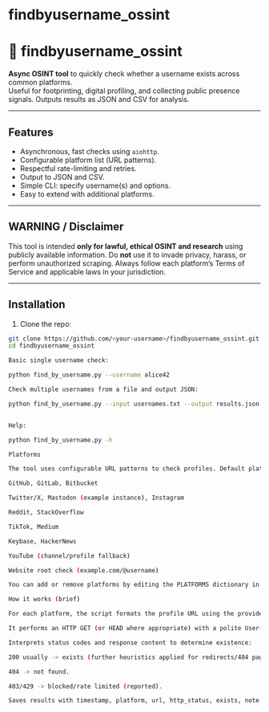 # findbyusername_ossint

# 🔎 findbyusername_ossint

**Async OSINT tool** to quickly check whether a username exists across common platforms.  
Useful for footprinting, digital profiling, and collecting public presence signals. Outputs results as JSON and CSV for analysis.

---

## Features
- Asynchronous, fast checks using `aiohttp`.
- Configurable platform list (URL patterns).
- Respectful rate-limiting and retries.
- Output to JSON and CSV.
- Simple CLI: specify username(s) and options.
- Easy to extend with additional platforms.

---

## WARNING / Disclaimer
This tool is intended **only for lawful, ethical OSINT and research** using publicly available information. Do **not** use it to invade privacy, harass, or perform unauthorized scraping. Always follow each platform’s Terms of Service and applicable laws in your jurisdiction.

---

## Installation

1. Clone the repo:
```bash
git clone https://github.com/<your-username>/findbyusername_ossint.git
cd findbyusername_ossint

Basic single username check:

python find_by_username.py --username alice42

Check multiple usernames from a file and output JSON:

python find_by_username.py --input usernames.txt --output results.json --format json


Help:

python find_by_username.py -h

Platforms

The tool uses configurable URL patterns to check profiles. Default platforms include:

GitHub, GitLab, Bitbucket

Twitter/X, Mastodon (example instance), Instagram

Reddit, StackOverflow

TikTok, Medium

Keybase, HackerNews

YouTube (channel/profile fallback)

Website root check (example.com/@username)

You can add or remove platforms by editing the PLATFORMS dictionary in find_by_username.py.

How it works (brief)

For each platform, the script formats the profile URL using the provided username.

It performs an HTTP GET (or HEAD where appropriate) with a polite User-Agent.

Interprets status codes and response content to determine existence:

200 usually -> exists (further heuristics applied for redirects/404 pages).

404 -> not found.

403/429 -> blocked/rate limited (reported).

Saves results with timestamp, platform, url, http_status, exists, note.
